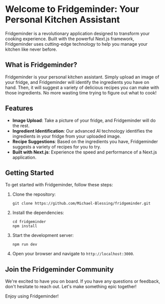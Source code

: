 # Welcome to Fridgeminder: Your Personal Kitchen Assistant

Fridgeminder is a revolutionary application designed to transform your cooking experience. Built with the powerful Next.js framework, Fridgeminder uses cutting-edge technology to help you manage your kitchen like never before.

## What is Fridgeminder?

Fridgeminder is your personal kitchen assistant. Simply upload an image of your fridge, and Fridgeminder will identify the ingredients you have on hand. Then, it will suggest a variety of delicious recipes you can make with those ingredients. No more wasting time trying to figure out what to cook!

## Features

- **Image Upload**: Take a picture of your fridge, and Fridgeminder will do the rest.
- **Ingredient Identification**: Our advanced AI technology identifies the ingredients in your fridge from your uploaded image.
- **Recipe Suggestions**: Based on the ingredients you have, Fridgeminder suggests a variety of recipes for you to try.
- **Built with Next.js**: Experience the speed and performance of a Next.js application.

## Getting Started

To get started with Fridgeminder, follow these steps:

1. Clone the repository:
   ```
   git clone https://github.com/Michael-Blessing/fridgeminder.git
   ```
2. Install the dependencies:
   ```
   cd fridgeminder
   npm install
   ```
3. Start the development server:
   ```
   npm run dev
   ```
4. Open your browser and navigate to `http://localhost:3000`.

## Join the Fridgeminder Community

We're excited to have you on board. If you have any questions or feedback, don't hesitate to reach out. Let's make something epic together!

Enjoy using Fridgeminder!
